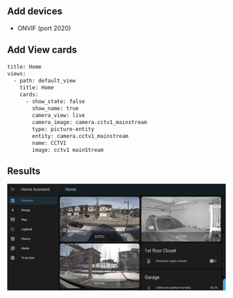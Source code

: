 ## Add devices

* ONVIF (port 2020)

## Add View cards

```
title: Home
views:
  - path: default_view
    title: Home
    cards:
      - show_state: false
        show_name: true
        camera_view: live
        camera_image: camera.cctv1_mainstream
        type: picture-entity
        entity: camera.cctv1_mainstream
        name: CCTV1
        image: cctv1 mainStream
```

## Results
  
  <img src="https://github.com/leepro/cctv_tools/blob/main/screenshots/ha-dashboard.png?raw=true" width="800">

